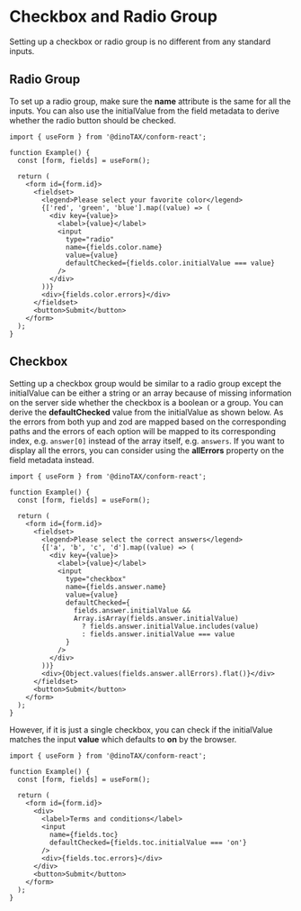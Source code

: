 # Checkbox and Radio Group

Setting up a checkbox or radio group is no different from any standard inputs.

## Radio Group

To set up a radio group, make sure the **name** attribute is the same for all the inputs. You can also use the initialValue from the field metadata to derive whether the radio button should be checked.

```tsx
import { useForm } from '@dinoTAX/conform-react';

function Example() {
  const [form, fields] = useForm();

  return (
    <form id={form.id}>
      <fieldset>
        <legend>Please select your favorite color</legend>
        {['red', 'green', 'blue'].map((value) => (
          <div key={value}>
            <label>{value}</label>
            <input
              type="radio"
              name={fields.color.name}
              value={value}
              defaultChecked={fields.color.initialValue === value}
            />
          </div>
        ))}
        <div>{fields.color.errors}</div>
      </fieldset>
      <button>Submit</button>
    </form>
  );
}
```

## Checkbox

Setting up a checkbox group would be similar to a radio group except the initialValue can be either a string or an array because of missing information on the server side whether the checkbox is a boolean or a group. You can derive the **defaultChecked** value from the initialValue as shown below. As the errors from both yup and zod are mapped based on the corresponding paths and the errors of each option will be mapped to its corresponding index, e.g. `answer[0]` instead of the array itself, e.g. `answers`. If you want to display all the errors, you can consider using the **allErrors** property on the field metadata instead.

```tsx
import { useForm } from '@dinoTAX/conform-react';

function Example() {
  const [form, fields] = useForm();

  return (
    <form id={form.id}>
      <fieldset>
        <legend>Please select the correct answers</legend>
        {['a', 'b', 'c', 'd'].map((value) => (
          <div key={value}>
            <label>{value}</label>
            <input
              type="checkbox"
              name={fields.answer.name}
              value={value}
              defaultChecked={
                fields.answer.initialValue &&
                Array.isArray(fields.answer.initialValue)
                  ? fields.answer.initialValue.includes(value)
                  : fields.answer.initialValue === value
              }
            />
          </div>
        ))}
        <div>{Object.values(fields.answer.allErrors).flat()}</div>
      </fieldset>
      <button>Submit</button>
    </form>
  );
}
```

However, if it is just a single checkbox, you can check if the initialValue matches the input **value** which defaults to **on** by the browser.

```tsx
import { useForm } from '@dinoTAX/conform-react';

function Example() {
  const [form, fields] = useForm();

  return (
    <form id={form.id}>
      <div>
        <label>Terms and conditions</label>
        <input
          name={fields.toc}
          defaultChecked={fields.toc.initialValue === 'on'}
        />
        <div>{fields.toc.errors}</div>
      </div>
      <button>Submit</button>
    </form>
  );
}
```
